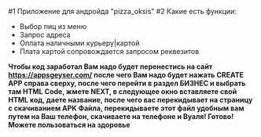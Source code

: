 #1 Приложение для андройда "pizza_oksis"
#2 Какие есть функции:
* Выбор пиц из меню
* Запрос адреса
* Оплата наличными курьеру|картой
* Плата картой сопровождается запросом реквезитов


__Чтобы код заработал Вам надо будет перенестись на сайт https://appsgeyser.com/ после чего Вам надо будет нажать CREATE APP справа сверху, после чего перейти в раздел БИЗНЕС и выбрать там HTML Code, жмете NEXT, в следующее окно вставляете свой HTML код, даете название, после чего вас перекидывает на страницу с скачиванием APK Файла, перекидываете этот файл удобным вам путем на Ваш телефон, скачиваете на телефоне и Вуаля! Готово! Можете пользоваться на здоровье__
